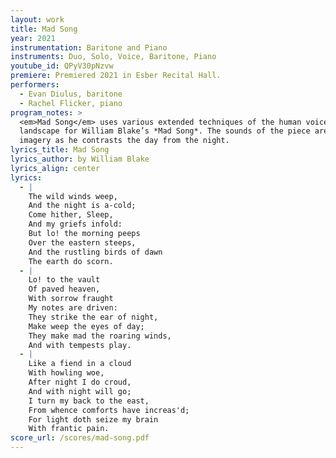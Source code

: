 ```yaml
---
layout: work
title: Mad Song
year: 2021
instrumentation: Baritone and Piano
instruments: Duo, Solo, Voice, Baritone, Piano
youtube_id: QPyV30pNzvw
premiere: Premiered 2021 in Esber Recital Hall.
performers:
  - Evan Diulus, baritone
  - Rachel Flicker, piano
program_notes: >
  <em>Mad Song</em> uses various extended techniques of the human voice, piano, and bass drum to create a sonic
  landscape for William Blake’s *Mad Song*. The sounds of the piece are used to represent Blake’s extensive use of
  imagery as he contrasts the day from the night.
lyrics_title: Mad Song
lyrics_author: by William Blake
lyrics_align: center
lyrics:
  - |
    The wild winds weep,  
    And the night is a-cold;  
    Come hither, Sleep,  
    And my griefs infold:  
    But lo! the morning peeps  
    Over the eastern steeps,  
    And the rustling birds of dawn  
    The earth do scorn.
  - |
    Lo! to the vault  
    Of paved heaven,  
    With sorrow fraught  
    My notes are driven:  
    They strike the ear of night,  
    Make weep the eyes of day;  
    They make mad the roaring winds,  
    And with tempests play.
  - |
    Like a fiend in a cloud  
    With howling woe,  
    After night I do croud,  
    And with night will go;  
    I turn my back to the east,  
    From whence comforts have increas'd;  
    For light doth seize my brain  
    With frantic pain.
score_url: /scores/mad-song.pdf
---
```

